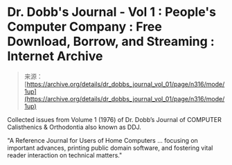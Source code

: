 <!--yml
category: 未分类
date: 2024-05-27 14:42:43
-->

# Dr. Dobb's Journal - Vol 1 : People's Computer Company : Free Download, Borrow, and Streaming : Internet Archive

> 来源：[https://archive.org/details/dr_dobbs_journal_vol_01/page/n316/mode/1up](https://archive.org/details/dr_dobbs_journal_vol_01/page/n316/mode/1up)

Collected issues from Volume 1 (1976) of Dr. Dobb’s Journal of COMPUTER Calisthenics & Orthodontia also known as DDJ.

"A Reference Journal for Users of Home Computers ... focusing on important advances, printing public domain software, and fostering vital reader interaction on technical matters."